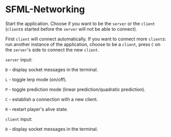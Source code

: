 # SFML-Networking

Start the application. Choose if you want to be the `server` or the `client` (`client`s started before the `server` will not be able to connect).

First `client` will connect automatically. If you want to connect more `client`s: run another instance of the application, choose to be a `client`, press `C` on the `server`'s side to connect the new `client`.

`server` input:

`D` - display socket messages in the terminal.

`L` - toggle lerp mode (on/off).

`P` - toggle prediction mode (linear prediction/quadratic prediction).

`C` - establish a connection with a new client.

`R` - restart player's alive state.

`client` input:

`D` - display socket messages in the terminal.
